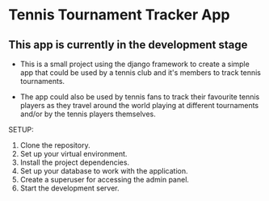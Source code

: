 # Tennis Tournament Tracker App

## This app is currently in the development stage

- This is a small project using the django framework to create a simple app that could be used by a tennis club and it's members to track tennis tournaments.

- The app could also be used by tennis fans to track their favourite tennis players as they travel around the world playing at different tournaments and/or by the tennis players themselves.

SETUP:

1. Clone the repository.
2. Set up your virtual environment.
3. Install the project dependencies.
4. Set up your database to work with the application.
5. Create a superuser for accessing the admin panel.
6. Start the development server.

